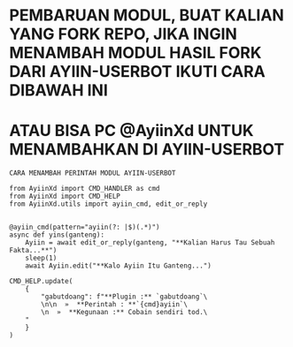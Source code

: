 # PEMBARUAN MODUL, BUAT KALIAN YANG FORK REPO, JIKA INGIN MENAMBAH MODUL HASIL FORK DARI AYIIN-USERBOT IKUTI CARA DIBAWAH INI 
# ATAU BISA PC @AyiinXd UNTUK MENAMBAHKAN DI AYIIN-USERBOT

```
CARA MENAMBAH PERINTAH MODUL AYIIN-USERBOT

from AyiinXd import CMD_HANDLER as cmd
from AyiinXd import CMD_HELP
from AyiinXd.utils import ayiin_cmd, edit_or_reply


@ayiin_cmd(pattern="ayiin(?: |$)(.*)")
async def yins(ganteng):
    Ayiin = await edit_or_reply(ganteng, "**Kalian Harus Tau Sebuah Fakta...**")
    sleep(1)
    await Ayiin.edit("**Kalo Ayiin Itu Ganteng...")

CMD_HELP.update(
    {
        "gabutdoang": f"**Plugin :** `gabutdoang`\
        \n\n  »  **Perintah : **`{cmd}ayiin`\
        \n  »  **Kegunaan :** Cobain sendiri tod.\
    "
    }
)
```
